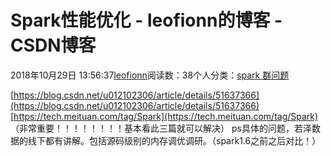 
# Spark性能优化 - leofionn的博客 - CSDN博客


2018年10月29日 13:56:37[leofionn](https://me.csdn.net/qq_36142114)阅读数：38个人分类：[spark																](https://blog.csdn.net/qq_36142114/article/category/7640197)[群问题																](https://blog.csdn.net/qq_36142114/article/category/7681708)[
							](https://blog.csdn.net/qq_36142114/article/category/7640197)


[https://blog.csdn.net/u012102306/article/details/51637366](https://blog.csdn.net/u012102306/article/details/51637366)
[https://tech.meituan.com/tag/Spark](https://tech.meituan.com/tag/Spark)
（非常重要！！！！！！！！基本看此三篇就可以解决）
ps具体的问题，若泽数据的线下都有讲解。包括源码级别的内存调优调研。（spark1.6之前之后对比！）

